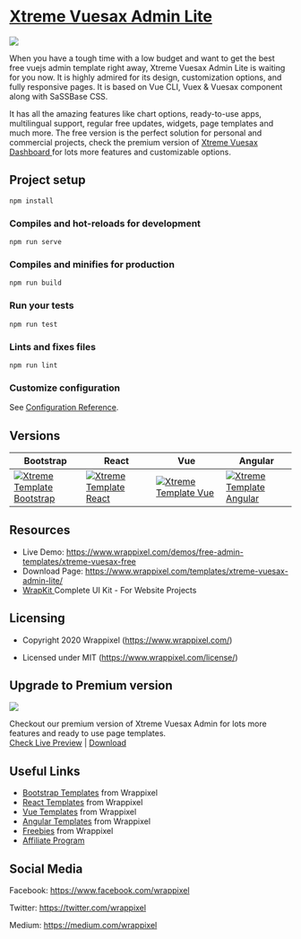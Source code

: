 <!-- # Xtreme-VueJs-Vuesax-free-admin -->
<!-- Heading of Template -->
<h1>
  <a href="https://www.wrappixel.com/demos/free-admin-templates/xtreme-vuesax-free/">Xtreme Vuesax Admin Lite</a>
</h1>

<!-- Main image of Template -->
<a target="_blank" href="https://www.wrappixel.com/wp-content/uploads/edd/2020/04/xtreme-vuesax-lite-y.jpg">
  <img src="https://www.wrappixel.com/wp-content/uploads/edd/2020/04/xtreme-vuesax-lite-y.jpg" />
</a>

<!-- Description of Template -->
<p>
 When you have a tough time with a low budget and want to get the best free vuejs admin template right away, Xtreme Vuesax Admin Lite is waiting for you now. It is highly admired for its design, customization options, and fully responsive pages. It is based on Vue CLI, Vuex & Vuesax component along with SaSSBase CSS.
</p>

<p>
It has all the amazing features like chart options, ready-to-use apps, multilingual support, regular free updates, widgets, page templates and much more. The free version is the perfect solution for personal and commercial projects, check the premium version of <a href="https://www.wrappixel.com/templates/xtreme-vuesax-admin-pro/">Xtreme Vuesax Dashboard </a> for lots more features and customizable options.
</p>

## Project setup
```
npm install
```

### Compiles and hot-reloads for development
```
npm run serve
```

### Compiles and minifies for production
```
npm run build
```

### Run your tests
```
npm run test
```

### Lints and fixes files
```
npm run lint
```

### Customize configuration
See [Configuration Reference](https://cli.vuejs.org/config/).

<!-- Versions of Template -->
<h2><a id="user-content-versions" class="anchor" aria-hidden="true" href="#versions"></a>Versions</h2>
<table>
<thead>
<tr>
<th>Bootstrap</th>
<th>React</th>
<th>Vue</th>
<th>Angular</th>
</tr>
</thead>
<tbody>
<tr>
<td>
  <a href="https://www.wrappixel.com/templates/xtremeadmin/" rel="nofollow" width="150px">
    <img src="https://www.wrappixel.com/wp-content/uploads/edd/2020/04/xtreme-bootstrap-admin-y.jpg" alt="Xtreme Template  Bootstrap" style="max-width:150px;">
  </a>
</td>
<td>
  <a href="https://www.wrappixel.com/templates/xtreme-react-redux-admin/" rel="nofollow" width="150px">
    <img src="https://www.wrappixel.com/wp-content/uploads/edd/2020/04/xtreme-react-admin-template-y.jpg" alt="Xtreme Template  React" style="max-width:150px;">
  </a>
</td>
<td>
  <a href="https://www.wrappixel.com/templates/xtreme-vuesax-admin-pro/" rel="nofollow" width="150px">
    <img src="https://www.wrappixel.com/wp-content/uploads/edd/2020/04/xtreme-vuesax-admin-y.jpg" alt="Xtreme Template  Vue" style="max-width:150px;">
  </a>
</td>
  <td>
  <a href="https://www.wrappixel.com/templates/xtreme-angular-admin/" rel="nofollow" width="150px">
    <img src="https://www.wrappixel.com/wp-content/uploads/edd/2020/04/xtreme-angular-admin-y.jpg" alt="Xtreme Template  Angular" style="max-width:150px;">
  </a>
</td>
</tr>
</tbody>
</table>

<!-- Resources of Template -->
<h2>Resources</h2>
<ul>
<li>  
  Live Demo: <a href="https://www.wrappixel.com/demos/free-admin-templates/xtreme-vuesax-free/" rel="nofollow">https://www.wrappixel.com/demos/free-admin-templates/xtreme-vuesax-free</a>
</li>
<li>
    Download Page: <a href="https://www.wrappixel.com/templates/xtreme-vuesax-admin-lite/" rel="nofollow">
  https://www.wrappixel.com/templates/xtreme-vuesax-admin-lite/</a>
</li>
<li>
    <a href="https://www.wrappixel.com/templates/wrapkit/#demos" rel="nofollow">WrapKit </a>Complete UI Kit - For Website Projects
</li>
</ul>

<!-- Licensing of Template -->
<h2>Licensing</h2>
<ul>
  <li>
    <p>Copyright 2020 Wrappixel (<a href="https://www.wrappixel.com/" rel="nofollow">https://www.wrappixel.com/</a>)</p>
  </li>
  <li>
    <p>Licensed under MIT (<a href="https://www.wrappixel.com/license/">https://www.wrappixel.com/license/</a>)</p>
  </li>
</ul>

<!-- <h4><a href="https://www.wrappixel.com/demos/free-admin-templates/xtreme-vuesax-free/#/starterkit">Free Version Demo Link</a></h4> -->

<!-- ## Pro Version -->


<!-- Upgrade to Premium version of Template -->
<h2>Upgrade to Premium version</h2>
<a href="https://www.wrappixel.com/templates/xtreme-vuesax-admin-pro/">
  <img src="https://www.wrappixel.com/wp-content/uploads/edd/2020/04/xtreme-vuesax-admin-y.jpg"/></a>
<p>
   Checkout our premium version of Xtreme Vuesax Admin for lots more features and ready to use page templates.<br>
   <a href="https://www.wrappixel.com/demos/vuejs-admin-templates/xtreme-vuesax-pro/main/">Check Live Preview</a> | <a href="https://www.wrappixel.com/templates/xtreme-vuesax-admin-pro/">Download</a>
</p>

<!-- <h4><a href="https://www.wrappixel.com/demos/vuejs-admin-templates/xtreme-vuesax-pro/main/login">Demo</a></h4> -->


<!-- Useful Links of Template -->
<h2>Useful Links</h2>
<ul>
<li><a href="https://www.wrappixel.com" rel="nofollow">Bootstrap Templates</a> from Wrappixel</li>
<li><a href="https://www.wrappixel.com/templates/category/react-templates/" rel="nofollow">React Templates</a> from Wrappixel</li>
<li><a href="https://www.wrappixel.com/templates/category/vuejs-templates/" rel="nofollow">Vue Templates</a> from Wrappixel</li>
<li><a href="https://www.wrappixel.com/templates/category/angular-templates/" rel="nofollow">Angular Templates</a> from Wrappixel</li>
<li><a href="https://www.wrappixel.com/templates/category/free-templates/" rel="nofollow">Freebies</a> from Wrappixel</li>
<li><a href="https://www.wrappixel.com/affiliate-area/" rel="nofollow">Affiliate Program</a></li>
</ul>

<!-- Social Media of Wrappixel -->
<h2>Social Media</h2>
<p>Facebook: <a href="https://www.facebook.com/wrappixel">https://www.facebook.com/wrappixel</a></p>
<p>Twitter: <a href="https://twitter.com/wrappixel">https://twitter.com/wrappixel</a></p>
<p>Medium: <a href="https://medium.com/wrappixel">https://medium.com/wrappixel</a></p>
